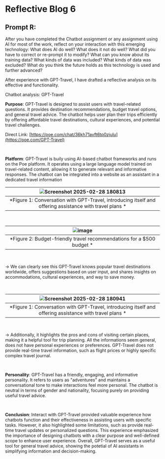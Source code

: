 # Reflective Blog 6

## Prompt R:

After you have completed the Chatbot assignment or any assignment using AI for most of the work, reflect on your interaction with this emerging technology: What does AI do well? What does it not do well? What did you have to correct or re-prompt it to modify? What can you know about its training data? What kinds of data was included? What kinds of data was excluded? What do you think the future holds as this technology is used and further advanced?


After experience with GPT-Travel, I have drafted a reflective analysis on its effective and functionality.

Chatbot analysis: GPT-Travel

**Purpose**: GPT-Travel is designed to assist users with travel-related questions. It provides destination recommendations, budget travel options, and general travel advice. The chatbot helps user plan their trips efficiently by offering affordable travel destinations, cultural experiences, and potential travel challenges.

Direct Link: [https://poe.com/chat/36kh71avft6tp0zjulu](https://poe.com/GPT-Travel)

<br>

**Platform**: GPT-Travel is buily using AI-based chatbot frameworks and runs on the Poe platform. It operates using a large language model trained on travel-related content, allowing it to generate relevant and informative responses. The chatbot can be integrated into a website as an assistant in a dedicated travel information
<br>

|![Screenshot 2025-02-28 180813](https://github.com/user-attachments/assets/97644dbf-d8d2-470a-a3c7-d5b958247abb)|
|:--:|
| *Figure 1: Conversation with GPT-Travel, introducing itself and offering assistance with travel plans * |

<br>


|![image](https://github.com/user-attachments/assets/9689d657-778a-4857-83a4-7af03a3d0456)|
|:--:|
| *Figure 2: Budget-friendly travel recommendations for a $500 budget * |

<br>

-> We can clearly see this GPT-Travel knows popular travel destinations worldwide, offers suggestions based on user input, and shares insights on accommodations, cultural experiences, and way to save money.

<br>

|![Screenshot 2025-02-28 180941](https://github.com/user-attachments/assets/7e028b01-af9e-461a-8f62-c809002820a1)|
|:--:|
| *Figure 1: Conversation with GPT-Travel, introducing itself and offering assistance with travel plans * |

<br>

-> Additionally, it highlights the pros and cons of visiting certain places, making it a helpful tool for trip planning. All the informations seem general, does not have personal experiences or preferences. GPT-Travel does not provide real-time travel information, such as flight prices or highly specific complex travel journal.

<br>

**Personality**: GPT-Travel has a friendly, engaging, and informative personality. It refers to users as "adventures" and maintains a conversational tone to make interactions feel more personal. The chatbot is neutral in terms of gender and nationality, focusing purely on providing useful travel advice. 

<br>

**Conclusion**: Interact with GPT-Travel provided valuable experience how chatbots function and their effectiveness in assisting users with specific tasks. However, it also highlighted some limitations, such as provide real-time travel updates or personalized questions. This experience emphasized the importance of designing chatbots with a clear purpose and well-defined scope to enhance user experience. Overall, GPT-Travel serves as a useful tool for general travel advice, showing the potetial of AI assistants in simplifying information and decision-making. 


